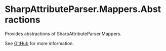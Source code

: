 # SharpAttributeParser.Mappers.Abstractions

Provides abstractions of SharpAttributeParser.Mappers.

See [GitHub](https://github.com/ErikWe/sharp-attribute-parser) for more information.